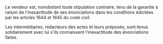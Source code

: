   
Le vendeur est, nonobstant toute stipulation contraire, tenu de la garantie à raison de l'inexactitude de ses énonciations dans les conditions édictées par les articles 1644 et 1645 du code civil.   

  
Les intermédiaires, rédacteurs des actes et leurs préposés, sont tenus solidairement avec lui s'ils connaissent l'inexactitude des énonciations faites.  
